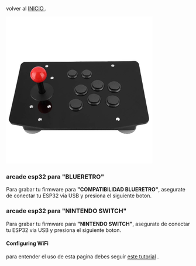
volver al [INICIO ](index.md).

<img src="imagenes/arcade.png"
height="400">

### arcade esp32 para **"BLUERETRO"** 
Para grabar tu firmware para **"COMPATIBILIDAD BLUERETRO"**, asegurate de conectar tu ESP32 via USB y presiona el siguiente boton.


<script type="module" src="install-button.js?module"></script>
<esp-web-install-button manifest="static/firmware_build/v1/manifest.json"></esp-web-install-button>



### arcade esp32 para **"NINTENDO SWITCH"** 
Para grabar tu firmware para **"NINTENDO SWITCH"**, asegurate de conectar tu ESP32 via USB y presiona el siguiente boton.


<script type="module" src="https://unpkg.com/esp-web-tools@3.4.2/dist/web/install-button.js?module"></script>
<esp-web-install-button manifest="static/firmware_build/v1/manifest.json"></esp-web-install-button>
  




#### Configuring WiFi

para entender el uso de esta pagina debes seguir [este tutorial](https://www.youtube.com) .


